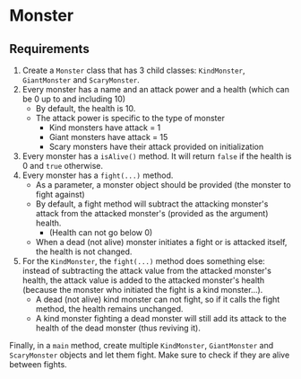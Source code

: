 # Monster

## Requirements

1. Create a `Monster` class that has 3 child classes: `KindMonster`, `GiantMonster` and `ScaryMonster`.
2. Every monster has a name and an attack power and a health (which can be 0 up to and including 10)
    - By default, the health is 10.
    - The attack power is specific to the type of monster
        - Kind monsters have attack = 1
        - Giant monsters have attack = 15
        - Scary monsters have their attack provided on initialization
3. Every monster has a `isAlive()` method. It will return `false` if the health is 0 and `true` otherwise.
4. Every monster has a `fight(...)` method.
    - As a parameter, a monster object should be provided (the monster to fight against)
    - By default, a fight method will subtract the attacking monster's attack
    from the attacked monster's (provided as the argument) health.
        - (Health can not go below 0)
    - When a dead (not alive) monster initiates a fight or is attacked itself, the health is not changed. 
5. For the `KindMonster`, the `fight(...)` method does something else: instead of subtracting the attack value from the 
attacked monster's health, the attack value is added to the attacked monster's health (because the monster who initiated 
the fight is a kind monster...).
    - A dead (not alive) kind monster can not fight, so if it calls the fight method, the health remains unchanged.
    - A kind monster fighting a dead monster will still add its attack to the health of the dead monster (thus reviving it).

Finally, in a `main` method, create multiple `KindMonster`, `GiantMonster` and `ScaryMonster` objects
and let them fight. Make sure to check if they are alive between fights.        

